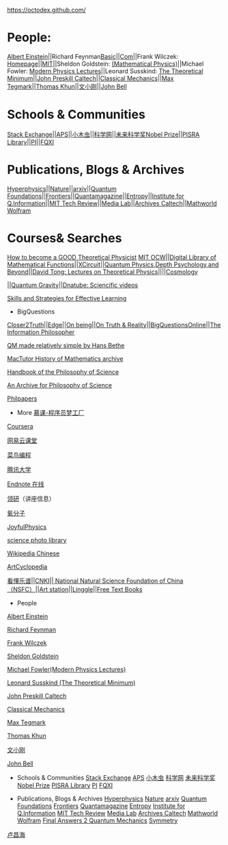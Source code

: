 https://octodex.github.com/

#  People:
 [Albert Einstein](https://einsteinpapers.press.princeton.edu/)||Richard Feynman[Basic](http://www.basicfeynman.com/links.html)||[Com](http://www.feynman.com/)||Frank Wilczek: [Homepage](https://www.frankawilczek.com)||[MIT](https://web.mit.edu/physics/people/faculty/wilczek_frank.html)||Sheldon Goldstein: [(Mathematical Physics)](http://sites.math.rutgers.edu/~oldstein/quote.html)||Michael Fowler: [Modern Physics Lectures](http://galileo.phys.virginia.edu/classes/252/home.html)||Leonard Susskind: [The Theoretical Minimum](http://theoreticalminimum.com)||[John Preskill Caltech](http://www.theory.caltech.edu/people/preskill/index.html)||[Classical Mechanics](http://farside.ph.utexas.edu/teaching/301/lectures/)||[Max Tegmark](http://space.mit.edu/home/tegmark/popular.html)||[Thomas Khun](http://www.uky.edu/~eushe2/Pajares/Kuhnsnap.html)||[文小刚](http://dao.mit.edu/~wen/)||[John Bell](http://www-groups.dcs.st-and.ac.uk/~history/Biographies/Bell_John.html)

#  Schools & Communities
[Stack Exchange](https://physics.stackexchange.com/)||[APS](https://www.aps.org/)||[小木虫](http://muchong.com/bbs/)||[科学网](http://www.sciencenet.cn/)||[未来科学奖](http://futureforum.org.cn/Home/nav/155.html)[Nobel Prize](https://www.nobelprize.org/)||[PISRA Library](http://pirsa.org/search)||[PI](https://insidetheperimeter.ca/)||[FQXI](https://fqxi.org/community)

# Publications, Blogs & Archives

[Hyperphysics](http://hyperphysics.phy-astr.gsu.edu/hbase/index.html)||[Nature](https://www.nature.com/)||[arxiv](https://arxiv.org/)||[Quantum Foundations](http://www.ijqf.org/)||[Frontiers](https://www.frontiersin.org/)||[Quantamagazine](https://www.quantamagazine.org/)||[Entropy](https://www.mdpi.com/journal/entropy)||[Institute for Q.Information](http://iqim.caltech.edu/)||[MIT Tech Review](https://www.technologyreview.com/)||[Media Lab](https://www.media.mit.edu/)||[Archives Caltech](http://archives.caltech.edu/)||[Mathworld Wolfram](http://mathworld.wolfram.com/)

# Courses& Searches
[How to become a GOOD Theoretical Physicist](http://www.staff.science.uu.nl/~gadda001/goodtheorist/index.html)
[MIT OCW](https://ocw.mit.edu/index.htm)||[Digital Library of Mathematical Functions](https://dlmf.nist.gov/)||[XCircuit](http://opencircuitdesign.com/xcircuit/)||[Quantum Physics,Depth Psychology,and Beyond](http://www.integralscience.org/psyche-physis.html#fn3)||[David Tong: Lectures on Theoretical Physics](http://www.damtp.cam.ac.uk/user/tong/teaching.html)||||[Cosmology](http://abyss.uoregon.edu/~js/cosmo/index.html)

||[Quantum Gravity](http://www.damtp.cam.ac.uk/research/gr/public/qg_home.html)||[Dnatube: Sciencific videos](https://www.dnatube.com/)

[Skills and Strategies for Effective Learning](https://www.asa3.org/ASA/education/learn/study-skills.htm#i)

- BigQuestions

[Closer2Truth](https://www.closertotruth.com/)||[Edge](https://www.edge.org/)||[On being](https://onbeing.org/)||[On Truth & Reality](https://www.spaceandmotion.com/)||[BigQuestionsOnline](https://www.bigquestionsonline.com/)||[The Information Philosopher](http://www.informationphilosopher.com/)

[QM made relatively simple by Hans Bethe](http://bethe.cornell.edu/index.html)

[MacTutor History of Mathematics archive](http://www-groups.dcs.st-and.ac.uk/~history/)

[Handbook of the Philosophy of Science](https://www.johnwoods.ca/HPS/)

[An Archive for Philosophy of Science](http://philsci-archive.pitt.edu/)

[Philpapers](https://philpapers.org/)

- More
[慕课-程序员梦工厂](https://www.imooc.com/)

[Coursera](https://www.coursera.org/courses)

[网易云课堂](https://study.163.com/)

[菜鸟编程](http://www.runoob.com/cprogramming/c-tutorial.html)

[腾讯大学](https://daxue.qq.com/)

[Endnote 在线](https://access.clarivate.com/login?app=endnote)

[领研](https://www.linkresearcher.com/)（讲座信息）

[氧分子](https://www.yangfenzi.com/)

[JoyfulPhysics](http://www.joyfulphysics.net/)

[science photo library](https://www.sciencephoto.com/)

[Wikipedia Chinese](http://zy.zwbk.org/index.php/%E9%A6%96%E9%A1%B5)

[ArtCyclopedia](http://www.artcyclopedia.com/)

[看懂乐谱](https://www.songsterr.com/a/wsa/queen-bohemian-rhapsody-tab-s270t4)||[CNKI](http://dir.cnki.net/)||[ National Natural Science Foundation of China （NSFC）](http://or.nsfc.gov.cn/)||[Art station](https://www.artstation.com/)||[Linggle](http://linggle.com/)||[Free Text Books](http://www.collegeopentextbooks.org/physics-reviews/)


- People

 [Albert Einstein](https://einsteinpapers.press.princeton.edu/)
 
 [Richard Feynman](http://www.feynman.com/)

[Frank Wilczek](https://www.frankawilczek.com)

[Sheldon Goldstein](http://sites.math.rutgers.edu/~oldstein/quote.html)

[Michael Fowler(Modern Physics Lectures)](http://galileo.phys.virginia.edu/classes/252/home.html)

[Leonard Susskind (The Theoretical Minimum)](http://theoreticalminimum.com)

[John Preskill Caltech](http://www.theory.caltech.edu/people/preskill/index.html)

[Classical Mechanics](http://farside.ph.utexas.edu/teaching/301/lectures/)

[Max Tegmark](http://space.mit.edu/home/tegmark/popular.html)

[Thomas Khun](http://www.uky.edu/~eushe2/Pajares/Kuhnsnap.html)

[文小刚](http://dao.mit.edu/~wen/)

[John Bell](http://www-groups.dcs.st-and.ac.uk/~history/Biographies/Bell_John.html)




- Schools & Communities
[Stack Exchange](https://physics.stackexchange.com/)
[APS](https://www.aps.org/)
[小木虫](http://muchong.com/bbs/)
[科学网](http://www.sciencenet.cn/)
[未来科学奖](http://futureforum.org.cn/Home/nav/155.html)
[Nobel Prize](https://www.nobelprize.org/)
[PISRA Library](http://pirsa.org/search)
[PI](https://insidetheperimeter.ca/)
[FQXI](https://fqxi.org/community)






- Publications, Blogs & Archives
[Hyperphysics](http://hyperphysics.phy-astr.gsu.edu/hbase/index.html)
[Nature](https://www.nature.com/)
[arxiv](https://arxiv.org/)
[Quantum Foundations](http://www.ijqf.org/)
[Frontiers](https://www.frontiersin.org/)
[Quantamagazine](https://www.quantamagazine.org/)
[Entropy](https://www.mdpi.com/journal/entropy)
[Institute for Q.Information](http://iqim.caltech.edu/)
[MIT Tech Review](https://www.technologyreview.com/)
[Media Lab](https://www.media.mit.edu/)
[Archives Caltech](http://archives.caltech.edu/)
[Mathworld Wolfram](http://mathworld.wolfram.com/)
[Final Answers 2 Quantum Mechanics](http://www.numericana.com/answer/quantum.htm#logic)
[Symmetry](https://www.symmetrymagazine.org/)























[卢昌海](https://www.changhai.org/)

